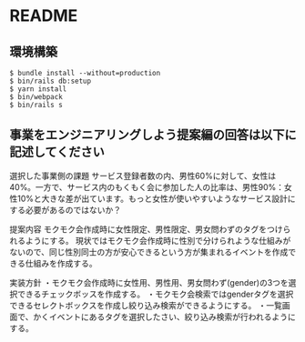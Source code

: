 # README

## 環境構築
```
$ bundle install --without=production
$ bin/rails db:setup
$ yarn install
$ bin/webpack
$ bin/rails s
```

## 事業をエンジニアリングしよう提案編の回答は以下に記述してください

選択した事業側の課題
サービス登録者数の内、男性60%に対して、女性は40%。一方で、サービス内のもくもく会に参加した人の比率は、男性90%：女性10%と大きな差が出ています。もっと女性が使いやすいようなサービス設計にする必要があるのではないか？

提案内容
モクモク会作成時に女性限定、男性限定、男女問わずのタグをつけられるようにする。
現状ではモクモク会作成時に性別で分けられような仕組みがないので、同じ性別同士の方が安心できるという方が集まれるイベントを作成できる仕組みを作成する。

実装方針
・モクモク会作成時に女性用、男性用、男女問わず(gender)の3つを選択できるチェックボッスを作成する。
・モクモク会検索ではgenderタグを選択できるセレクトボックスを作成し絞り込み検索ができるようにする。
・一覧画面で、かくイベントにあるタグを選択したさい、絞り込み検索が行われるようにする。

